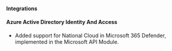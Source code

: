 #### Integrations

#### Azure Active Directory Identity And Access

- Added support for National Cloud in Microsoft 365 Defender, implemented in the Microsoft API Module.
